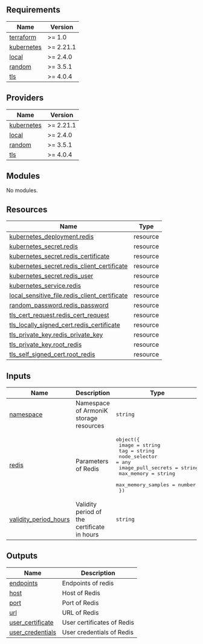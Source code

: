 <!-- BEGIN_TF_DOCS -->
## Requirements

| Name | Version |
|------|---------|
| <a name="requirement_terraform"></a> [terraform](#requirement\_terraform) | >= 1.0 |
| <a name="requirement_kubernetes"></a> [kubernetes](#requirement\_kubernetes) | >= 2.21.1 |
| <a name="requirement_local"></a> [local](#requirement\_local) | >= 2.4.0 |
| <a name="requirement_random"></a> [random](#requirement\_random) | >= 3.5.1 |
| <a name="requirement_tls"></a> [tls](#requirement\_tls) | >= 4.0.4 |

## Providers

| Name | Version |
|------|---------|
| <a name="provider_kubernetes"></a> [kubernetes](#provider\_kubernetes) | >= 2.21.1 |
| <a name="provider_local"></a> [local](#provider\_local) | >= 2.4.0 |
| <a name="provider_random"></a> [random](#provider\_random) | >= 3.5.1 |
| <a name="provider_tls"></a> [tls](#provider\_tls) | >= 4.0.4 |

## Modules

No modules.

## Resources

| Name | Type |
|------|------|
| [kubernetes_deployment.redis](https://registry.terraform.io/providers/hashicorp/kubernetes/latest/docs/resources/deployment) | resource |
| [kubernetes_secret.redis](https://registry.terraform.io/providers/hashicorp/kubernetes/latest/docs/resources/secret) | resource |
| [kubernetes_secret.redis_certificate](https://registry.terraform.io/providers/hashicorp/kubernetes/latest/docs/resources/secret) | resource |
| [kubernetes_secret.redis_client_certificate](https://registry.terraform.io/providers/hashicorp/kubernetes/latest/docs/resources/secret) | resource |
| [kubernetes_secret.redis_user](https://registry.terraform.io/providers/hashicorp/kubernetes/latest/docs/resources/secret) | resource |
| [kubernetes_service.redis](https://registry.terraform.io/providers/hashicorp/kubernetes/latest/docs/resources/service) | resource |
| [local_sensitive_file.redis_client_certificate](https://registry.terraform.io/providers/hashicorp/local/latest/docs/resources/sensitive_file) | resource |
| [random_password.redis_password](https://registry.terraform.io/providers/hashicorp/random/latest/docs/resources/password) | resource |
| [tls_cert_request.redis_cert_request](https://registry.terraform.io/providers/hashicorp/tls/latest/docs/resources/cert_request) | resource |
| [tls_locally_signed_cert.redis_certificate](https://registry.terraform.io/providers/hashicorp/tls/latest/docs/resources/locally_signed_cert) | resource |
| [tls_private_key.redis_private_key](https://registry.terraform.io/providers/hashicorp/tls/latest/docs/resources/private_key) | resource |
| [tls_private_key.root_redis](https://registry.terraform.io/providers/hashicorp/tls/latest/docs/resources/private_key) | resource |
| [tls_self_signed_cert.root_redis](https://registry.terraform.io/providers/hashicorp/tls/latest/docs/resources/self_signed_cert) | resource |

## Inputs

| Name | Description | Type | Default | Required |
|------|-------------|------|---------|:--------:|
| <a name="input_namespace"></a> [namespace](#input\_namespace) | Namespace of ArmoniK storage resources | `string` | n/a | yes |
| <a name="input_redis"></a> [redis](#input\_redis) | Parameters of Redis | <pre>object({<br>    image              = string<br>    tag                = string<br>    node_selector      = any<br>    image_pull_secrets = string<br>    max_memory         = string<br>    max_memory_samples = number<br>  })</pre> | n/a | yes |
| <a name="input_validity_period_hours"></a> [validity\_period\_hours](#input\_validity\_period\_hours) | Validity period of the certificate in hours | `string` | `"8760"` | no |

## Outputs

| Name | Description |
|------|-------------|
| <a name="output_endpoints"></a> [endpoints](#output\_endpoints) | Endpoints of redis |
| <a name="output_host"></a> [host](#output\_host) | Host of Redis |
| <a name="output_port"></a> [port](#output\_port) | Port of Redis |
| <a name="output_url"></a> [url](#output\_url) | URL of Redis |
| <a name="output_user_certificate"></a> [user\_certificate](#output\_user\_certificate) | User certificates of Redis |
| <a name="output_user_credentials"></a> [user\_credentials](#output\_user\_credentials) | User credentials of Redis |
<!-- END_TF_DOCS -->
